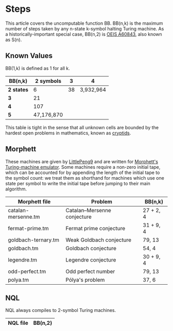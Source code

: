 # Steps

This article covers the uncomputable function BB. BB(n,k) is the maximum
number of steps taken by any n-state k-symbol halting Turing machine. As a
historically-important special case, BB(n,2) is [OEIS
A60843](https://oeis.org/A060843), also known as S(n).

## Known Values

BB(1,k) is defined as 1 for all k.

BB(n,k)      | 2 symbols  | 3  | 4
-------------|------------|----|---
**2 states** | 6          | 38 | 3,932,964
**3**        | 21         |    |
**4**        | 107        |    |
**5**        | 47,176,870 |    |

This table is tight in the sense that all unknown cells are bounded by the
hardest open problems in mathematics, known as
[cryptids](https://wiki.bbchallenge.org/wiki/Cryptids).

## Morphett

These machines are given by
[LittlePeng9](https://googology.fandom.com/wiki/User_blog:LittlePeng9/Random_Turing_machines)
and are written for [Morphett's Turing-machine
emulator](https://morphett.info/turing/). Some machines require a non-zero
initial tape, which can be accounted for by appending the length of the
initial tape to the symbol count: we treat them as shorthand for machines
which use one state per symbol to write the initial tape before jumping to
their main algorithm.

Morphett file | Problem | BB(n,k)
---|---|---
catalan-mersenne.tm | Catalan–Mersenne conjecture | 27 + 2, 4
fermat-prime.tm     | Fermat prime conjecture     | 31 + 9, 4
goldbach-ternary.tm | Weak Goldbach conjecture    | 79, 13
goldbach.tm         | Goldbach conjecture         | 54, 4
legendre.tm         | Legendre conjecture         | 30 + 9, 4
odd-perfect.tm      | Odd perfect number          | 79, 13
polya.tm            | Pólya's problem             | 37, 6

## NQL

NQL always compiles to 2-symbol Turing machines.

NQL file | BB(n,2)
---|---
